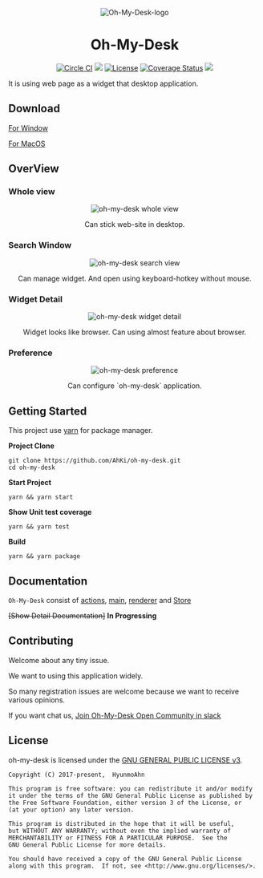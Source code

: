 
  <p align="center"><img src="https://user-images.githubusercontent.com/23732795/48982423-80b17e80-f125-11e8-9a9e-0d6ca1ddb4c4.png" alt="Oh-My-Desk-logo"></img></p>

<h1 align="center">Oh-My-Desk</h1>
<p align="center">
  <a href='https://circleci.com/gh/AhKi/oh-my-desk'><img src='https://circleci.com/gh/AhKi/oh-my-desk.svg?style=shield&circle-token=f779ef67e3b142774ebbf79072fe2f54c617d61a' alt='Circle CI' /></a>
  <img src='https://img.shields.io/badge/platform-macOS%20%7C%20Window-blue.svg'></image>
  <a href='https://img.shields.io/badge/license-GPL%20v3-green.svg)](https://github.com/AhKi/oh-my-desk/blob/master/LICENSE'><img src='https://img.shields.io/badge/license-GPL%20v3-green.svg' alt='License' /></a>
  <a href='https://coveralls.io/github/AhKi/oh-my-desk?branch=master'><img src='https://coveralls.io/repos/github/AhKi/oh-my-desk/badge.svg?branch=master' alt='Coverage Status' /></a>
  <img src='https://img.shields.io/badge/contribute-welcome-green.svg'></image>
</p>



It is using web page as a widget that desktop application.

## Download
[For Window](https://github.com/AhKi/oh-my-desk/releases/download/v2.0.2/oh-my-desk-setup-2.0.2.exe)

[For MacOS](https://github.com/AhKi/oh-my-desk/releases/download/v2.0.2/oh-my-desk-2.0.2.dmg)

## OverView

### Whole view
<p align="center">
  <img align="center" src="https://user-images.githubusercontent.com/23732795/48982013-337ede00-f120-11e8-9385-9db14d17d942.png" alt="oh-my-desk whole view"></img>
</p>
<p align="center">
  Can stick web-site in desktop.
</p>

### Search Window
<p align="center">
  <img align="center" src="https://user-images.githubusercontent.com/23732795/48982073-f109d100-f120-11e8-8c3a-b6416e6afb86.png" alt="oh-my-desk search view"></img>
</p>
<p align="center">
  Can manage widget. And open using keyboard-hotkey without mouse.
</p>

### Widget Detail
<p align="center">
  <img align="center" src="https://user-images.githubusercontent.com/23732795/48982092-231b3300-f121-11e8-8769-ea2ba070e3e2.png" alt="oh-my-desk widget detail"></img>
</p>
<p align="center">
  Widget looks like browser. Can using almost feature about browser.
</p>

### Preference
<p align="center">
  <img align="center" src="https://user-images.githubusercontent.com/23732795/48982110-4e9e1d80-f121-11e8-8e13-a3822548ae85.png" alt="oh-my-desk preference"></img>
</p>
<p align="center">
  Can configure `oh-my-desk` application.
</p>

## Getting Started 

This project use [yarn](https://yarnpkg.com/lang/en/) for package manager.

**Project Clone**
```
git clone https://github.com/AhKi/oh-my-desk.git
cd oh-my-desk
```

**Start Project**

```
yarn && yarn start 
```

**Show Unit test coverage**

```
yarn && yarn test
```

**Build**

```
yarn && yarn package
```

## Documentation

`Oh-My-Desk` consist of [actions](https://github.com/AhKi/oh-my-desk/blob/master/app/actions/README.md), [main](https://github.com/AhKi/oh-my-desk/blob/master/app/main/README.md), [renderer](https://github.com/AhKi/oh-my-desk/blob/master/app/renderer/README.md) and [Store](https://github.com/AhKi/oh-my-desk/blob/master/app/store/README.md)

~~[Show Detail Documentation]~~ **In Progressing**

## Contributing

Welcome about any tiny issue.

We want to using this application widely.

So many registration issues are welcome because we want to receive various opinions.

If you want chat us, [Join Oh-My-Desk Open Community in slack](https://join.slack.com/t/oh-my-desk/shared_invite/enQtNDUyMjM4MzA0NTk1LTJjYzM2YWNiZmNkMDI4ODAwNDAzYTljYzNkZDc1MTU1YTQxNGViMTZjZGFlOWUxZTM1OWM0YWU4YzEwNzIzMDI)

## License
oh-my-desk is licensed under the [GNU GENERAL PUBLIC LICENSE v3](https://github.com/AhKi/oh-my-desk/blob/edit/read-me/LICENSE).

```
Copyright (C) 2017-present,  HyunmoAhn

This program is free software: you can redistribute it and/or modify
it under the terms of the GNU General Public License as published by
the Free Software Foundation, either version 3 of the License, or
(at your option) any later version.

This program is distributed in the hope that it will be useful,
but WITHOUT ANY WARRANTY; without even the implied warranty of
MERCHANTABILITY or FITNESS FOR A PARTICULAR PURPOSE.  See the
GNU General Public License for more details.

You should have received a copy of the GNU General Public License
along with this program.  If not, see <http://www.gnu.org/licenses/>.
```

